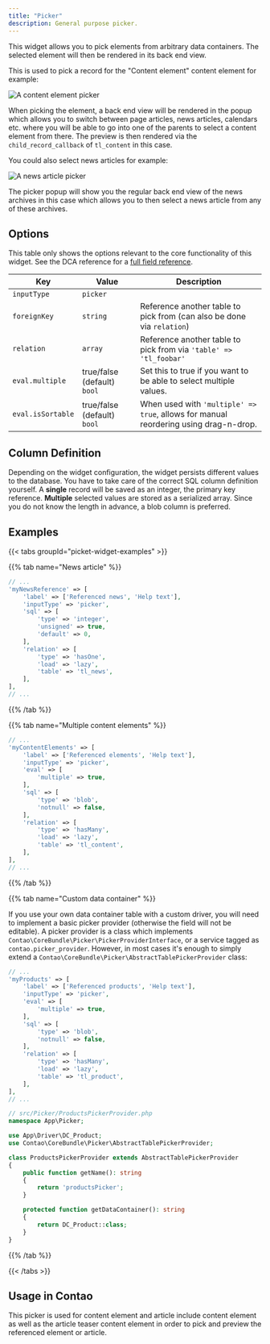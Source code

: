```yaml
---
title: "Picker"
description: General purpose picker.
---
```


This widget allows you to pick elements from arbitrary data containers. The selected element will then be rendered in its back end view.

This is used to pick a record for the "Content element" content element for example:

![A content element picker](../images/picker_content_element.png?classes=shadow)

When picking the element, a back end view will be rendered in the popup which allows you to switch between page articles, news articles,
calendars etc. where you will be able to go into one of the parents to select a content element from there. The preview is then rendered via 
the `child_record_callback` of `tl_content` in this case.

You could also select news articles for example:

![A news article picker](../images/picker_news.png?classes=shadow)

The picker popup will show you the regular back end view of the news archives in this case which allows you to then select a news article
from any of these archives.


## Options

This table only shows the options relevant to the core functionality of this widget. See the DCA reference for a [full field reference](../../dca/fields).

| Key   | Value | Description
| ----- | ----- | --------------- |
| `inputType` | `picker` | |
| `foreignKey` | `string` | Reference another table to pick from (can also be done via `relation`) |
| `relation` | `array` | Reference another table to pick from via `'table' => 'tl_foobar'` |
| `eval.multiple` | true/false (default) `bool` | Set this to true if you want to be able to select multiple values. |
| `eval.isSortable` | true/false (default) `bool` | When used with `'multiple' => true`, allows for manual reordering using drag-n-drop. |


## Column Definition

Depending on the widget configuration, the widget persists different values to the database. You have to take care of the correct SQL column 
definition yourself. A **single** record will be saved as an integer, the primary key reference. **Multiple** selected values are stored as 
a serialized array. Since you do not know the length in advance, a blob column is preferred. 


## Examples

{{< tabs groupId="picket-widget-examples" >}}

{{% tab name="News article" %}}

```php
// ...
'myNewsReference' => [
    'label' => ['Referenced news', 'Help text'],
    'inputType' => 'picker',
    'sql' => [
        'type' => 'integer',
        'unsigned' => true,
        'default' => 0,
    ],
    'relation' => [
        'type' => 'hasOne',
        'load' => 'lazy',
        'table' => 'tl_news',
    ],
],
// ...
```

{{% /tab %}}

{{% tab name="Multiple content elements" %}}

```php
// ...
'myContentElements' => [
    'label' => ['Referenced elements', 'Help text'],
    'inputType' => 'picker',
    'eval' => [
        'multiple' => true,
    ],
    'sql' => [
        'type' => 'blob',
        'notnull' => false,
    ],
    'relation' => [
        'type' => 'hasMany',
        'load' => 'lazy',
        'table' => 'tl_content',
    ],
],
// ...
```

{{% /tab %}}

{{% tab name="Custom data container" %}}

If you use your own data container table with a custom driver, you will need to implement a basic picker provider
(otherwise the field will not be editable). A picker provider is a class which implements
`Contao\CoreBundle\Picker\PickerProviderInterface`, or a service tagged as `contao.picker_provider`. However, in most
cases it's enough to simply extend a `Contao\CoreBundle\Picker\AbstractTablePickerProvider` class:

```php
// ...
'myProducts' => [
    'label' => ['Referenced products', 'Help text'],
    'inputType' => 'picker',
    'eval' => [
        'multiple' => true,
    ],
    'sql' => [
        'type' => 'blob',
        'notnull' => false,
    ],
    'relation' => [
        'type' => 'hasMany',
        'load' => 'lazy',
        'table' => 'tl_product',
    ],
],
// ...
```

```php
// src/Picker/ProductsPickerProvider.php
namespace App\Picker;

use App\Driver\DC_Product;
use Contao\CoreBundle\Picker\AbstractTablePickerProvider;

class ProductsPickerProvider extends AbstractTablePickerProvider
{
    public function getName(): string
    {
        return 'productsPicker';
    }

    protected function getDataContainer(): string
    {
        return DC_Product::class;
    }
}
```

{{% /tab %}}

{{< /tabs >}}


## Usage in Contao

This picker is used for content element and article include content element as well as the article teaser content element in order to pick 
and preview the referenced element or article.
